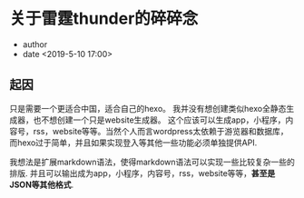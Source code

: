 # 关于雷霆thunder的碎碎念

+ author <hweijie>
+ date <2019-5-10 17:00>

## 起因

   只是需要一个更适合中国，适合自己的hexo。 我并没有想创建类似hexo全静态生成器，也不想创建一个只是website生成器。 这个应该可以生成app，小程序，内容号，rss，website等等。当然个人而言wordpress太依赖于游览器和数据库，而hexo过于简单，并且如果实现登入等其他一些功能必须单独提供API.

​	我想法是扩展markdown语法，使得markdown语法可以实现一些比较复杂一些的排版.  并且可以输出成为app，小程序，内容号，rss，website等等，**甚至是JSON等其他格式**.

